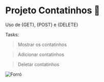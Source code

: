 # Projeto Contatinhos  🎯
Uso de {GET}, {POST} e {DELETE}

Tasks:
> Mostrar os contatinhos

> Adicionar contatinhos

> Deletar contatinhos 

![Forró](https://faesadigital.files.wordpress.com/2018/03/giphy-11.gif?w=237&h=178) 
